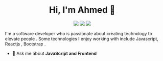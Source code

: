 
<h1 align="center">Hi, I'm Ahmed 👋</h1>
<p align="center">
    <a href="https://twitter.com/ahmedsa1eh"><img src="https://img.shields.io/badge/twitter-%231FA1F1?style=flat&logo=twitter&logoColor=white"/></a>
    <a href="https://www.linkedin.com/in/ahmed-saleh-38a242252/"><img src="https://img.shields.io/badge/linkedin-%230177B5?style=flat&logo=linkedin&logoColor=white"/></a>
    <a href="https://www.instagram.com/ahmedsa1eh"><img src="https://img.shields.io/badge/instagram-%23E4415F?style=flat&logo=instagram&logoColor=white"/></a>
  </p>
  


I'm a software developer who is passionate about creating technology to elevate people . Some technologies I enjoy working with include Javascript, Reactjs , Bootstrap .

- 💬 Ask me about **JavaScript and Frontend**
